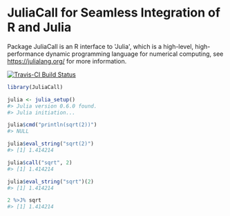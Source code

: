 
<!-- README.md is generated from README.Rmd. Please edit that file -->
JuliaCall for Seamless Integration of R and Julia
=================================================

Package JuliaCall is an R interface to 'Julia', which is a high-level, high-performance dynamic programming language for numerical computing, see <https://julialang.org/> for more information.

[![Travis-CI Build Status](https://travis-ci.org/Non-Contradiction/JuliaCall.svg?branch=master)](https://travis-ci.org/Non-Contradiction/JuliaCall)

``` r
library(JuliaCall)

julia <- julia_setup()
#> Julia version 0.6.0 found.
#> Julia initiation...

julia$cmd("println(sqrt(2))")
#> NULL

julia$eval_string("sqrt(2)")
#> [1] 1.414214

julia$call("sqrt", 2)
#> [1] 1.414214

julia$eval_string("sqrt")(2)
#> [1] 1.414214

2 %>J% sqrt
#> [1] 1.414214
```
